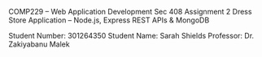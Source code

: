 COMP229 – Web Application Development Sec 408
Assignment 2
Dress Store Application – Node.js, Express REST APIs & MongoDB

Student Number: 301264350
Student Name: Sarah Shields
Professor:  Dr. Zakiyabanu Malek

